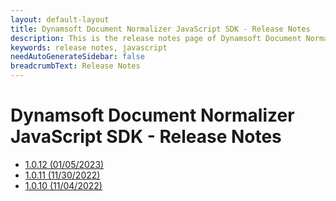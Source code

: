 ```yaml
---
layout: default-layout
title: Dynamsoft Document Normalizer JavaScript SDK - Release Notes
description: This is the release notes page of Dynamsoft Document Normalizer for JavaScript SDK.
keywords: release notes, javascript
needAutoGenerateSidebar: false
breadcrumbText: Release Notes
---
```


# Dynamsoft Document Normalizer JavaScript SDK - Release Notes

- [1.0.12 (01/05/2023)](javascript-1.md#1012-01052023)
- [1.0.11 (11/30/2022)](javascript-1.md#1011-11302022)
- [1.0.10 (11/04/2022)](javascript-1.md#1010-11042022)
